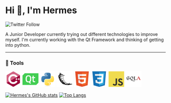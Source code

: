 # Hi 👋, I'm Hermes
![Twitter Follow](https://img.shields.io/twitter/follow/TheTruePadawan?color=blue&style=for-the-badge)

A Junior Developer currently trying out different technologies to improve myself.
I'm currently working with the Qt Framework and thinking of getting into python.
<hr>

### 🧰 Tools

<img src="https://github.com/devicons/devicon/blob/master/icons/cplusplus/cplusplus-original.svg" alt="C++ Logo" width="50" height="50" /> <img 
src="https://github.com/devicons/devicon/blob/master/icons/qt/qt-original.svg" alt="Qt Logo" width="50" height="50" />
<img src="https://github.com/devicons/devicon/blob/master/icons/python/python-original.svg" alt="Python Logo" width="50" height="50">
<img src="https://github.com/devicons/devicon/blob/master/icons/flask/flask-original.svg" alt="Flask Logo" width="50" height="50">
<img src="https://github.com/devicons/devicon/blob/master/icons/html5/html5-original.svg" alt="HTML5 Logo" width="50" height="50">
<img src="https://github.com/devicons/devicon/blob/master/icons/css3/css3-original.svg" alt="CSS Logo" width="50" height="50">
<img src="https://github.com/devicons/devicon/blob/master/icons/javascript/javascript-original.svg" alt="Js Logo" width="50" height="50">
<img src="https://github.com/devicons/devicon/blob/master/icons/sqlalchemy/sqlalchemy-original.svg" alt="SQLite Logo" width="50" height="50">

[![Hermes's GitHub stats](https://github-readme-stats.vercel.app/api?username=TruePadawan&theme=tokyonight&show_icons=true)](https://github.com/anuraghazra/github-readme-stats)
[![Top Langs](https://github-readme-stats.vercel.app/api/top-langs/?username=TruePadawan&layout=compact)](https://github.com/anuraghazra/github-readme-stats)
